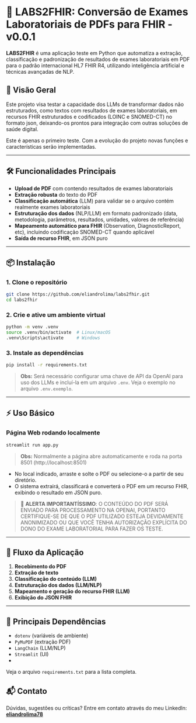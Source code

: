 # 🧬 LABS2FHIR: Conversão de Exames Laboratoriais de PDFs para FHIR - v0.0.1

**LABS2FHIR** é uma aplicação teste em Python que automatiza a extração, classificação e padronização de resultados de exames laboratoriais em PDF para o padrão internacional HL7 FHIR R4, utilizando inteligência artificial e técnicas avançadas de NLP.

## 🚀 Visão Geral

Este projeto visa testar a capacidade dos LLMs de transformar dados não estruturados, como textos com resultados de exames laboratoriais, em recursos FHIR estruturados e codificados (LOINC e SNOMED-CT) no formato json, deixando-os prontos para integração com outras soluções de saúde digital.

Este é apenas o primeiro teste. Com a evolução do projeto novas funções e características serão implementadas.

---

## 🛠️ Funcionalidades Principais

* **Upload de PDF** com contendo resultados de exames laboratoriais
* **Extração robusta** do texto do PDF
* **Classificação automática** (LLM) para validar se o arquivo contém realmente exames laboratoriais
* **Estruturação dos dados** (NLP/LLM) em formato padronizado (data, metodologia, parâmetros, resultados, unidades, valores de referência)
* **Mapeamento automático para FHIR** (Observation, DiagnosticReport, etc), incluindo codificação SNOMED-CT quando aplicável
* **Saída de recurso FHIR**, em JSON puro

---

## 📦 Instalação

### 1. Clone o repositório

```bash
git clone https://github.com/eliandrolima/labs2fhir.git
cd labs2fhir
```

### 2. Crie e ative um ambiente virtual

```bash
python -m venv .venv
source .venv/bin/activate  # Linux/macOS
.venv\Scripts\activate     # Windows
```

### 3. Instale as dependências

```bash
pip install -r requirements.txt
```

> **Obs:** Será necessário configurar uma chave de API da OpenAI para uso dos LLMs e incluí-la em um arquivo `.env`. Veja o exemplo no arquivo `.env.exemplo`.

---

## ⚡ Uso Básico

### Página Web rodando localmente

```bash
streamlit run app.py
```
> **Obs:** Normalmente a página abre automaticamente e roda na porta 8501 (http://localhost:8501)

* No local indicado, arraste e solte o PDF ou selecione-o a partir de seu diretório.
* O sistema extrairá, classificará e converterá o PDF em um recurso FHIR, exibindo o resultado em JSON puro.

> 🚨 **ALERTA IMPORTANTÍSSIMO**: O CONTEÚDO DO PDF SERÁ ENVIADO PARA PROCESSAMENTO NA OPENAI, PORTANTO CERTIFIQUE-SE DE QUE O PDF UTILIZADO ESTEJA DEVIDAMENTE ANONIMIZADO OU QUE VOCÊ TENHA AUTORIZAÇÃO EXPLÍCITA DO DONO DO EXAME LABORATORIAL PARA FAZER OS TESTE.

---

## 🔄 Fluxo da Aplicação

1. **Recebimento do PDF**
2. **Extração de texto**
3. **Classificação do conteúdo (LLM)**
4. **Estruturação dos dados (LLM/NLP)**
5. **Mapeamento e geração do recurso FHIR (LLM)**
6. **Exibição do JSON FHIR**

---

## 🧩 Principais Dependências

* `dotenv` (variáveis de ambiente)
* `PyMuPDF` (extração PDF)
* `LangChain` (LLM/NLP)
* `Streamlit` (UI)
* 

Veja o arquivo `requirements.txt` para a lista completa.


## 📬 Contato

Dúvidas, sugestões ou críticas?
Entre em contato através do meu LinkedIn: **[eliandrolima78](https://www.linkedin.com/in/eliandrolima78)**

